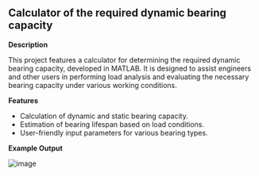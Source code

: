 ## Calculator of the required dynamic bearing capacity

**Description**

This project features a calculator for determining the required dynamic bearing capacity, developed in MATLAB. It is designed to assist engineers and other users in performing load analysis and evaluating the necessary bearing capacity under various working conditions.

**Features**
- Calculation of dynamic and static bearing capacity.
- Estimation of bearing lifespan based on load conditions.
- User-friendly input parameters for various bearing types.

**Example Output**

![image](https://github.com/user-attachments/assets/41f959f2-7575-4016-a842-0e5f18465452)

